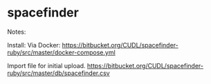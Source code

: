 # spacefinder


Notes:

Install: 
Via Docker: https://bitbucket.org/CUDL/spacefinder-ruby/src/master/docker-compose.yml


Import file for initial upload.
https://bitbucket.org/CUDL/spacefinder-ruby/src/master/db/spacefinder.csv

